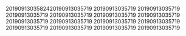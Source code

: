 2019091303582420190913035719
20190913035719
20190913035719
20190913035719
20190913035719
20190913035719
20190913035719
20190913035719
20190913035719
20190913035719
20190913035719
20190913035719
20190913035719
20190913035719
20190913035719
